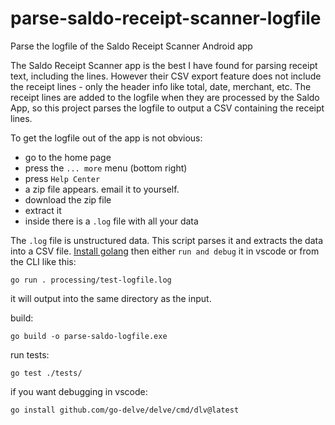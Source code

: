 # parse-saldo-receipt-scanner-logfile
Parse the logfile of the Saldo Receipt Scanner Android app

The Saldo Receipt Scanner app is the best I have found for parsing
receipt text, including the lines. However their CSV export feature does
not include the receipt lines - only the header info like total, date,
merchant, etc. The receipt lines are added to the logfile when they are
processed by the Saldo App, so this project parses the logfile to output 
a CSV containing the receipt lines.

To get the logfile out of the app is not obvious:
- go to the home page
- press the `... more` menu (bottom right)
- press `Help Center`
- a zip file appears. email it to yourself.
- download the zip file
- extract it
- inside there is a `.log` file with all your data

The `.log` file is unstructured data. This script parses it and extracts
the data into a CSV file. [Install golang](https://go.dev/dl/) then either
`run and debug` it in vscode or from the CLI like this:

    go run . processing/test-logfile.log

it will output into the same directory as the input.

build:

    go build -o parse-saldo-logfile.exe

run tests:

    go test ./tests/

if you want debugging in vscode:

    go install github.com/go-delve/delve/cmd/dlv@latest
